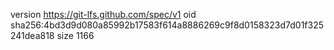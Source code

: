 version https://git-lfs.github.com/spec/v1
oid sha256:4bd3d9d080a85992b17583f614a8886269c9f8d0158323d7d01f325241dea818
size 1166
